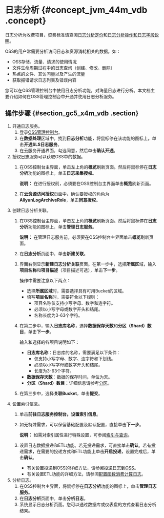 # 日志分析 {#concept_jvm_44m_vdb .concept}

日志分析为收费项目，资费标准请查阅[日志分析定价](https://www.alibabacloud.com/product/log-service/pricing)和[日志分析操作和日志字段说明](https://www.alibabacloud.com/help/doc-detail/68499.htm)。

OSS的用户常需要分析访问日志和资源消耗相关的数据，如：

-   OSS存储、流量、请求的使用情况
-   文件生命周期过程中的日志查询（创建、修改、删除）
-   热点的文件、其访问量以及产生的流量
-   获取报错请求日志列表及错误内容

您可以在OSS管理控制台中使用日志分析功能，对海量日志进行分析。本文档主要介绍如何在OSS管理控制台中开通并使用日志分析服务。

## 操作步骤 {#section_gc5_x4m_vdb .section}

1.  开通日志服务。
    1.  登录[OSS管理控制台](https://oss.console.aliyun.com/overview)。
    2.  在**数据处理**区域中，找到**日志分析**功能，将鼠标停在该功能的图标上，单击**开通SLS日志服务**。
    3.  在云服务开通界面，勾选同意，然后单击**确认开通**。
2.  授权日志服务可以获取OSS中的数据。
    1.  在OSS控制台主界面，单击左上角的**概览**刷新页面。然后将鼠标停在**日志分析**功能的图标上，单击**日志采集授权**。

        **说明：** 在进行授权前，必须要在OSS控制台主界面单击**概览**刷新页面。

    2.  在**云资源访问授权**页面中，确认要授权的角色为**AliyunLogArchiveRole**，单击**同意授权**。
3.  创建日志分析关联。
    1.  在OSS控制台主界面，单击左上角的**概览**刷新页面。然后将鼠标停在**日志分析**功能的图标上，单击**管理日志服务**。

        **说明：** 在管理日志服务前，必须要在OSS控制台主界面单击**概览**刷新页面。

    2.  在**日志分析**页面中，单击**新建关联**。
    3.  界面右侧显示**新建日志分析关联**页面。在第一步中，选择**所属区**域，输入**项目名称**和**项目描述**（项目描述可选），单击**下一步**。

        操作中需要注意以下两点：

        -   选择**所属区域**时，需要选择具有可用Bucket的区域。
        -   填写**项目名称**时，需要符合以下规则：
            -   项目名称仅支持小写字母、数字和连字符。
            -   必须以小写字母或数字开头和结尾。
            -   名称长度为3-63个字符。
    4.  在第二步中，输入**日志库名称**，选择**数据保存天数**和**分区（Shard）数目**，单击**下一步**。

        输入和选择的各项目说明如下：

        -   **日志库名称**：日志库的名称，需要满足以下条件：
            -   仅支持小写字母、数字、连字符和下划线。
            -   必须以小写字母或数字开头和结尾。
            -   长度为3-63个字符。
        -   **数据保存天数**：数据的保存时间，单位为天。
        -   **分区（Shard）数目**：详细信息请参考[分区](https://www.alibabacloud.com/help/zh/doc-detail/28976.htm)。
    5.  在第三步中，选择**关联Bucket**，单击**提交**。
4.  设置索引信息。
    1.  单击**前往日志服务控制台，设置索引信息**。
    2.  如无特殊需求，可以保留基础配置及默认配置，直接单击**下一步**。

        **说明：** 如需对索引属性进行特殊设置，可参阅[索引与查询](https://www.alibabacloud.com/help/zh/doc-detail/43772.htm)。

    3.  设置日志数据投递和ETL功能。若无投递需求，可直接单击**确认**。若有投递需求，在需要的投递方式和ETL功能上单击**开启投递**，设置完成后，单击**确认**。
        -   有关设置投递到OSS的详细方法，请参阅[投递日志到OSS](https://www.alibabacloud.com/help/zh/doc-detail/29002.htm)。
        -   有关设置ETL功能的详细方法，请参阅[配置函数消费计算日志](https://www.alibabacloud.com/help/zh/doc-detail/60291.htm)。
5.  分析日志。
    1.  在OSS控制台主界面，将鼠标停在**日志分析**功能的图标上，单击**管理日志服务**。
    2.  在**日志分析**页面中，单击**分析日志**。
    3.  系统显示日志分析页面。您可以通过数据库或仪表盘的方式查看日志分析结果。

